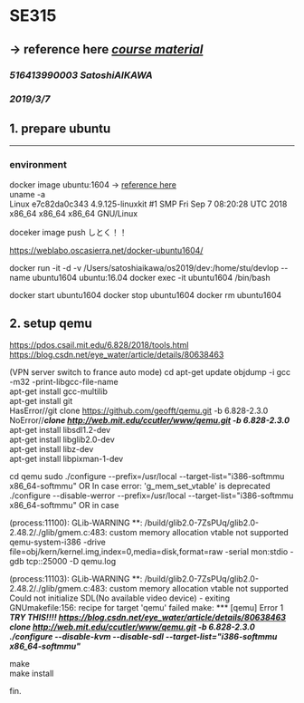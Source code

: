 # SE315   
-> reference here ***[course material](https://ipads.se.sjtu.edu.cn/courses/os/)***
--------
### ***516413990003 SatoshiAIKAWA***
### ***2019/3/7***
## 1. prepare ubuntu  
---
### environment
docker image ubuntu:1604 -> [reference here](https://weblabo.oscasierra.net/docker-ubuntu1604/)  
uname -a  
Linux e7c82da0c343 4.9.125-linuxkit #1 SMP Fri Sep 7 08:20:28 UTC 2018 x86_64 x86_64 x86_64 GNU/Linux

doceker image push しとく！！

https://weblabo.oscasierra.net/docker-ubuntu1604/


docker run -it -d -v /Users/satoshiaikawa/os2019/dev:/home/stu/devlop --name ubuntu1604 ubuntu:16.04 
docker exec -it ubuntu1604 /bin/bash

docker start ubuntu1604
docker stop ubuntu1604
docker rm ubuntu1604

## 2. setup qemu
https://pdos.csail.mit.edu/6.828/2018/tools.html
https://blog.csdn.net/eye_water/article/details/80638463

(VPN server switch to france auto mode)
cd
apt-get update
objdump -i
gcc -m32 -print-libgcc-file-name  
apt-get install gcc-multilib  
apt-get install git  
HasError//git clone https://github.com/geofft/qemu.git -b 6.828-2.3.0   
NoError//***clone http://web.mit.edu/ccutler/www/qemu.git -b 6.828-2.3.0***
apt-get install libsdl1.2-dev  
apt-get install libglib2.0-dev  
apt-get install libz-dev  
apt-get install libpixman-1-dev  


cd qemu
sudo ./configure --prefix=/usr/local --target-list="i386-softmmu x86_64-softmmu"
OR
In case  error: 'g_mem_set_vtable' is deprecated
./configure --disable-werror --prefix=/usr/local --target-list="i386-softmmu x86_64-softmmu"
OR in case

(process:11100): GLib-WARNING **: /build/glib2.0-7ZsPUq/glib2.0-2.48.2/./glib/gmem.c:483: custom memory allocation vtable not supported
qemu-system-i386 -drive file=obj/kern/kernel.img,index=0,media=disk,format=raw -serial mon:stdio -gdb tcp::25000 -D qemu.log 

(process:11103): GLib-WARNING **: /build/glib2.0-7ZsPUq/glib2.0-2.48.2/./glib/gmem.c:483: custom memory allocation vtable not supported
Could not initialize SDL(No available video device) - exiting
GNUmakefile:156: recipe for target 'qemu' failed
make: *** [qemu] Error 1   
***TRY THIS!!!!
https://blog.csdn.net/eye_water/article/details/80638463  
clone http://web.mit.edu/ccutler/www/qemu.git -b 6.828-2.3.0  
./configure --disable-kvm --disable-sdl --target-list="i386-softmmu x86_64-softmmu"***

make  
make install


fin.


